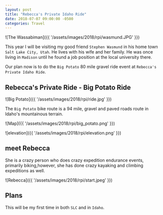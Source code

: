 ```yaml
---
layout: post
title: "Rebecca's Private Idaho Ride"
date: 2018-07-07 09:00:00 -0500
categories: Travel 
---
```


![The Wassabiman]({{ '/assets/images/2018/rpi/wasmund.JPG' }})

This year I will be visiting my good friend `Stephen Wasmund` in his home town `Salt Lake City, Utah`. He lives with his wife and her family. He was once living in `Madison` until he found a job position at the local university there. 

Our plan now is to do the `Big Potato` 80 mile gravel ride event at `Rebecca's Private Idaho Ride`. 

## Rebecca's Private Ride - Big Potato Ride

![Big Potato]({{ '/assets/images/2018/rpi/ride.jpg' }})

The `Big Potato` bike route is a 94 mile, gravel and paved roads route in Idaho's mountainous terrain. 

![Map]({{ '/assets/images/2018/rpi/big_potato.png' }})

![elevation]({{ '/assets/images/2018/rpi/elevation.png' }})

## meet Rebecca

She is a crazy person who does crazy expedition endurance events, primarily biking,however, she has done crazy kayaking and climbing expeditions as well. 

![Rebecca]({{ '/assets/images/2018/rpi/start.jpeg' }})

## Plans

This will be my first time in both `SLC` and in `Idaho`. 
